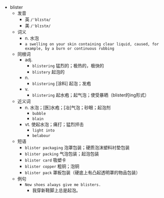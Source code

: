- blister
  - 发音
    - 英 `/'blɪstə/`
    - 美 `/'blɪstɚ/`
  - 词义
    - n. 水泡
    - `a swelling on your skin containing clear liquid, caused, for example, by a burn or continuous rubbing`
  - 同根词
    - adj.
      - `blistering` 猛烈的；极热的，极快的
      - `blistery` 起泡的
    - n.
      - `blistering` [涂料] 起泡；发疱
    - v.
      - `blistering` 起水疱；起气泡；使受暴晒（blister的ing形式）
  - 近义词
    - n. 水泡；[医]水疱；[冶]气泡；砂眼；起泡剂
      - `bubble`
      - `blain`
    - vt. 使起水泡；痛打；猛烈抨击
      - `light into`
      - `belabour`
  - 短语
    - `blister packaging` 泡罩包装；硬质泡沫塑料衬垫包装 
    - `blister packing` 气泡包装；起泡包装 
    - `blister card` 吸塑卡 
    - `blister copper` 粗铜；泡铜 
    - `blister pack` 罩板包装（硬底上有凸起透明罩的物品包装） 
  - 例句
    - `New shoes always give me blisters.`
      - 我穿新鞋脚上总是起泡。

